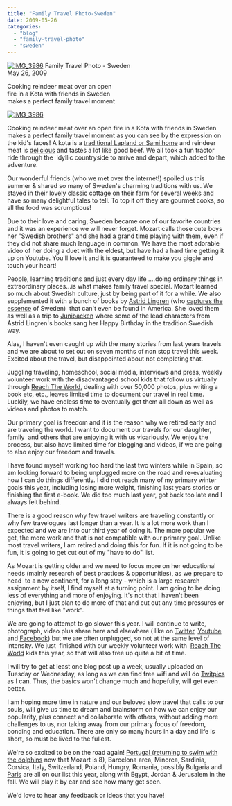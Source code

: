 ```yaml
---
title: "Family Travel Photo-Sweden"
date: 2009-05-26
categories: 
  - "blog"
  - "family-travel-photo"
  - "sweden"
---
```


[![IMG_3986](https://pub-ac94b3f306b24c0dba4238943c97f2e1.r2.dev/6a00e5502a95078833011570a6c70d970b.jpg)](https://pub-ac94b3f306b24c0dba4238943c97f2e1.r2.dev/6a00e5502a95078833011570a6c70d970b.jpg) Family Travel Photo - Sweden  
May 26, 2009

Cooking reindeer meat over an open  
fire in a Kota with friends in Sweden  
makes a perfect family travel moment

<!--more-->

[![IMG_3986](https://pub-ac94b3f306b24c0dba4238943c97f2e1.r2.dev/6a00e5502a95078833011570a6c5cd970b.jpg)](https://pub-ac94b3f306b24c0dba4238943c97f2e1.r2.dev/6a00e5502a95078833011570a6c5cd970b.jpg)

  
Cooking reindeer meat over an open fire in a Kota with friends in Sweden makes a perfect family travel moment as you can see by the expression on the kid's faces! A kota is a [traditional Lapland or Sami home](http://en.wikipedia.org/wiki/Sami_people) and reindeer meat is [delicious](http://en.wikipedia.org/wiki/Swedish_cuisine) and tastes a lot like good beef. We all took a fun tractor ride through the  idyllic countryside to arrive and depart, which added to the adventure.

Our wonderful friends (who we met over the internet!) spoiled us this summer & shared so many of Sweden's charming traditions with us. We stayed in their lovely classic cottage on their farm for several weeks and have so many delightful tales to tell. To top it off they are gourmet cooks, so all the food was scrumptious!

Due to their love and caring, Sweden became one of our favorite countries and it was an experience we will never forget. Mozart calls those cute boys her "Swedish brothers" and she had a grand time playing with them, even if they did not share much language in common. We have the most adorable video of her doing a duet with the eldest, but have had a hard time getting it up on Youtube. You'll love it and it is guaranteed to make you giggle and touch your heart!

People, learning traditions and just every day life ....doing ordinary things in extraordinary places...is what makes family travel special. Mozart learned so much about Swedish culture, just by being part of it for a while. We also supplemented it with a bunch of books by [Astrid Lingren](http://en.wikipedia.org/wiki/Astrid_Lindgren) (who [captures the essence](http://www.youtube.com/watch?v=Yj90qufRyBI) of Sweden)  that can't even be found in America. She loved them as well as a trip to [Junibacken](http://www.junibacken.se/) where some of the lead characters from Astrid Lingren's books sang her Happy Birthday in the tradition Swedish way.

Alas, I haven't even caught up with the many stories from last years travels and we are about to set out on seven months of non stop travel this week. Excited about the travel, but disappointed about not completing that.

Juggling traveling, homeschool, social media, interviews and press, weekly volunteer work with the disadvantaged school kids that follow us virtually through [Reach The World](http://www.reachtheworld.org/journey/journeytoeurope), dealing with over 50,000 photos, plus writing a book etc, etc., leaves limited time to document our travel in real time. Luckily, we have endless time to eventually get them all down as well as videos and photos to match.

Our primary goal is freedom and it is the reason why we retired early and are traveling the world. I want to document our travels for our daughter, family  and others that are enjoying it with us vicariously. We enjoy the process, but also have limited time for blogging and videos, if we are going to also enjoy our freedom and travels.

I have found myself working too hard the last two winters while in Spain, so am looking forward to being unplugged more on the road and re-evaluating  how I can do things differently. I did not reach many of my primary winter goals this year, including losing more weight, finishing last years stories or finishing the first e-book. We did too much last year, got back too late and I always felt behind.

There is a good reason why few travel writers are traveling constantly or why few travelogues last longer than a year. It is a lot more work than I expected and we are into our third year of doing it. The more popular we get, the more work and that is not compatible with our primary goal. Unlike most travel writers, I am retired and doing this for fun. If it is not going to be fun, it is going to get cut out of my "have to do" list.

As Mozart is getting older and we need to focus more on her educational needs (mainly research of best practices & opportunities), as we prepare to head  to a new continent, for a long stay - which is a large research assignment by itself, I find myself at a turning point. I am going to be doing less of everything and more of enjoying. It's not that I haven't been enjoying, but I just plan to do more of that and cut out any time pressures or things that feel like "work".

We are going to attempt to go slower this year. I will continue to write, photograph, video plus share here and elsewhere ( like on [Twitter](http://twitter.com/soultravelers3), [Youtube](http://www.youtube.com/user/soultravelers3) and [Facebook](http://www.facebook.com/pages/Soultravelers3com-Around-the-World-Family-Travel-Education-Adventure/185105005187)) but we are often unplugged, so not at the same level of intensity. We just  finished with our weekly volunteer work with  [Reach The World](http://www.reachtheworld.org/journey/journeytoeurope) kids this year, so that will also free up quite a bit of time.

I will try to get at least one blog post up a week, usually uploaded on Tuesday or Wednesday, as long as we can find free wifi and will do [Twitpics](http://twitpic.com/photos/soultravelers3) as I can. Thus, the basics won't change much and hopefully, will get even better.

I am hoping more time in nature and our beloved slow travel that calls to our souls, will give us time to dream and brainstorm on how we can enjoy our popularity, plus connect and collaborate with others, without adding more challenges to us, nor taking away from our primary focus of freedom, bonding and education. There are only so many hours in a day and life is short, so must be lived to the fullest.

We're so excited to be on the road again! [Portugal (returning to swim with the dolphins](http://soultravelers3new.local/2008/06/celebrating-in.html) now that Mozart is 8), Barcelona area, Minorca, Sardinia, Corsica, Italy, Switzerland, Poland, Hungry, Romania, possibly Bulgaria and [Paris](http://soultravelers3new.local/2006/09/paris-bois-de-b.html) are all on our list this year, along with Egypt, Jordan & Jerusalem in the fall. We will play it by ear and see how many get seen.

We'd love to hear any feedback or ideas that you have!
